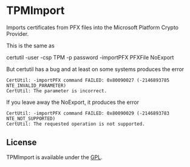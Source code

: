 # TPMImport
Imports certificates from PFX files into the Microsoft Platform Crypto Provider.

This is the same as

certutil -user -csp TPM -p password -importPFX PFXFile NoExport

But certutil has a bug and at least on some systems produces the error 

```
CertUtil: -importPFX command FAILED: 0x80090027 (-2146893785 NTE_INVALID_PARAMETER)
CertUtil: The parameter is incorrect.
```

If you leave away the NoExport, it produces the error

```
CertUtil: -importPFX command FAILED: 0x80090029 (-2146893783 NTE_NOT_SUPPORTED)
CertUtil: The requested operation is not supported.
```

## License

TPMImport is available under the [GPL](LICENSE).
